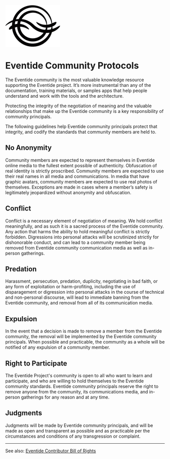 <img src="https://github.com/eventide-project/contributor-assets/blob/master/materials/eventide-glyph-132.png?raw=true" />

# Eventide Community Protocols

The Eventide community is the most valuable knowledge resource supporting the Eventide project. It’s more instrumental than any of the documentation, training materials, or samples apps that help people understand and work with the tools and the architecture.

Protecting the integrity of the negotiation of meaning and the valuable relationships that make up the Eventide community is a key responsibility of community principals.

The following guidelines help Eventide community principals protect that integrity, and codify the standards that community members are held to.

## No Anonymity
Community members are expected to represent themselves in Eventide online media to the fullest extent possible of authenticity. Obfuscation of real identity is strictly proscribed. Community members are expected to use their real names in all media and communications. In media that have graphic avatars, community members are expected to use real photos of themselves. Exceptions are made in cases where a member’s safety is legitimately jeopardized without anonymity and obfuscation.

## Conflict
Conflict is a necessary element of negotiation of meaning. We hold conflict meaningfully, and as such it is a sacred process of the Eventide community.  Any action that harms the ability to hold meaningful conflict is strictly forbidden. Digressions into personal attacks will be scrutinized strictly for dishonorable conduct, and can lead to a community member being removed from Eventide community communication media as well as in-person gatherings.

## Predation
Harassment, persecution, predation, duplicity, negotiating in bad faith, or any form of exploitation or harm-profiting, including the use of disparagement or digression into personal attacks in the course of technical and non-personal discourse, will lead to immediate banning from the Eventide community, and removal from all of its communication media.

## Expulsion
In the event that a decision is made to remove a member from the Eventide community, the removal will be implemented by the Eventide community principals. When possible and practicable, the community as a whole will be notified of any expulsion of a community member.

## Right to Participate
The Eventide Project's community is open to all who want to learn and participate, and who are willing to hold themselves to the Eventide community standards. Eventide community principals reserve the right to remove anyone from the community, its communications media, and in-person gatherings for any reason and at any time.

## Judgments
Judgments will be made by Eventide community principals, and will be made as open and transparent as possible and as practicable per the circumstances and conditions of any transgression or complaint.

- - -

See also: [Eventide Contributor Bill of Rights](https://github.com/eventide-project/contributor-assets/blob/master/contributor-guide/contributor-bill-of-rights.md)
